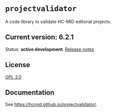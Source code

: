 # `projectvalidator`

A code library to validate HC-MID editorial projects.


## Current version: 6.2.1

Status:  **active development**. [Release notes](releases.md)


## License

[GPL 3.0](http://www.opensource.org/licenses/gpl-3.0.html)

## Documentation

See  <https://hcmid.github.io/projectvalidator/>.
